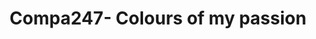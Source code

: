 ---
title: "Compa247- Colours of my passion"
url: /bochum/compa247-colours-of-my-passion/
shop: Basteln
---